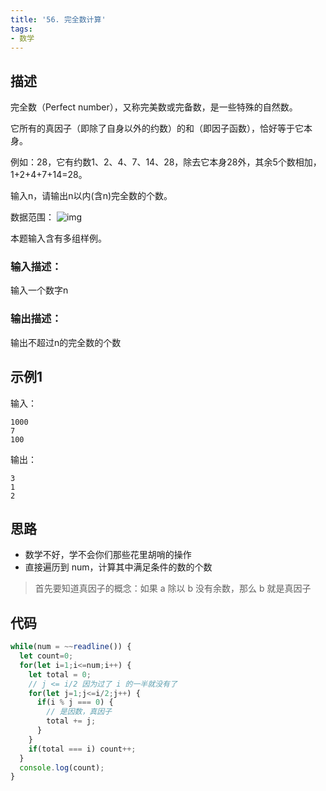 ```yaml
---
title: '56. 完全数计算'
tags:
- 数学
---
```


## 描述

完全数（Perfect number），又称完美数或完备数，是一些特殊的自然数。

它所有的真因子（即除了自身以外的约数）的和（即因子函数），恰好等于它本身。

例如：28，它有约数1、2、4、7、14、28，除去它本身28外，其余5个数相加，1+2+4+7+14=28。

输入n，请输出n以内(含n)完全数的个数。

数据范围： ![img](https://www.nowcoder.com/equation?tex=1%20%5Cle%20n%20%5Cle%205%20%5Ctimes%2010%5E%7B5%7D%20%5C)



本题输入含有多组样例。

### 输入描述：

输入一个数字n

### 输出描述：

输出不超过n的完全数的个数

## 示例1

输入：

```
1000
7
100
```



输出：

```
3
1
2
```



## 思路

- 数学不好，学不会你们那些花里胡哨的操作
- 直接遍历到 num，计算其中满足条件的数的个数

> 首先要知道真因子的概念：如果 a 除以 b 没有余数，那么 b 就是真因子

## 代码
```js
while(num = ~~readline()) {
  let count=0;
  for(let i=1;i<=num;i++) {
    let total = 0;
    // j <= i/2 因为过了 i 的一半就没有了
    for(let j=1;j<=i/2;j++) {
      if(i % j === 0) {
        // 是因数，真因子
        total += j;
      }
    }
    if(total === i) count++;
  }
  console.log(count);
}
```


